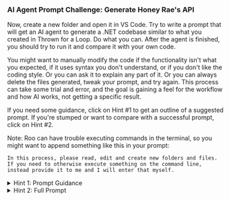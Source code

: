 ### AI Agent Prompt Challenge: Generate Honey Rae's API

Now, create a new folder and open it in VS Code. Try to write a prompt that will get an AI agent to generate a .NET codebase similar to what you created in Thrown for a Loop. Do what you can. After the agent is finished, you should try to run it and compare it with your own code.

You might want to manually modify the code if the functionality isn't what you expected, if it uses syntax you don't understand, or if you don't like the coding style. Or you can ask it to explain any part of it. Or you can always delete the files generated, tweak your prompt, and try again. This process can take some trial and error, and the goal is gaining a feel for the workflow and how AI works, not getting a specific result.

If you need some guidance, click on Hint #1 to get an outline of a suggested prompt. If you're stumped or want to compare with a successful prompt, click on Hint #2.

Note: Roo can have trouble executing commands in the terminal, so you might want to append something like this in your prompt:
```
In this process, please read, edit and create new folders and files. If you need to otherwise execute something on the command line, instead provide it to me and I will enter that myself.
```

<details>
<summary>Hint 1: Prompt Guidance</summary>

Instruct the agent to build all models, with specified property names and types
Have it create and then use DTOs

Detail the API endpoints with a few word summary about what each should do

Add any implementation requirements, features and code style specifications

Make sure it initializes the DB with test data

</details>

<details>
<summary>Hint 2: Full Prompt</summary>

Create a C# Web API project for a repair shop service management system called "Honey Rae's Repairs". The application should follow these specifications:

Create a Customer model with these properties:
   - Id (int)
   - Name (string)
   - Address (string)
   Include a List<ServiceTicket> property for related tickets

Create an Employee model with these properties:
   - Id (int)
   - Name (string)
   - Specialty (string)
   Include a List<ServiceTicket> property for assigned tickets

Create an ServiceTicket model with these properties:
   - Id (int)
   - CustomerId (int)
   - EmployeeId (int, nullable)
   - Description (string)
   - Emergency (bool)
   - DateCompleted (DateTime?, nullable)
   Include navigation properties for Customer and Employee

Create a DTO for each of these in a folder nested within the Models folder, and use those for all endpoints. 

API Requirements:
Implement the following endpoints:
   GET /customers - List all customers with their service tickets
   GET /customers/{id} - Get customer by id with their tickets
   GET /employees - List all employees with their assigned tickets
   GET /employees/{id} - Get employee by id with their tickets
   GET /servicetickets - List all service tickets with customer and employee details
   GET /servicetickets/{id} - Get service ticket by id
   POST /servicetickets - Create a new service ticket
   PUT /servicetickets/{id} - Update a service ticket (assign employee or mark complete)

Data Relationships:
   - One-to-Many between Customer and ServiceTickets
   - One-to-Many between Employee and ServiceTickets

Implementation Details:
   - Use .NET 6+ Web API project structure
   - Implement in-memory data storage (no database)
   - Use proper HTTP status codes (200, 201, 204, 404, etc.)
   - Implement proper model validation
   - Use async/await pattern for all controller methods
   - Include XML comments for API documentation
   - Implement proper error handling and null checks
   - Use DTOs for all API responses to shape the data appropriately

Data Initialization:
   - Include sample data for testing: 3 customers, 2 employees, and 4 tickets

Please implement this API following C# best practices, proper separation of concerns, and RESTful principles. The code should be well-commented and include appropriate error handling.

</details>